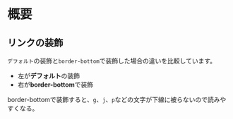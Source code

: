 # 概要

## リンクの装飾

`デフォルト`の装飾と`border-bottom`で装飾した場合の違いを比較しています。

- 左が**デフォルト**の装飾
- 右が**border-bottom**で装飾

border-bottomで装飾すると、`g`、`j`、`p`などの文字が下線に被らないので読みやすくなる。
